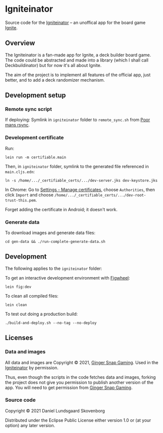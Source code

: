 # Igniteinator

Source code for the [Igniteinator](https://igniteinator.waldeinburg.dk) – an unoffical app for the
board game [Ignite](http://gingersnapgaming.com).

## Overview

The Igniteinator is a fan-made app for Ignite, a deck builder board game. The code could be
abstracted and made into a library (which I shall call Deckbuildinator) but for now it's all about
Ignite.

The aim of the project is to implement all features of the official app, just better, and to add a
deck randomizer mechanism.

## Development setup

### Remote sync script

If deploying: Symlink in `igniteinator` folder to `remote_sync.sh` from
[Poor mans rsync](https://github.com/waldeinburg/poor-mans-rsync).

### Development certificate

Run:

    lein run -m certifiable.main

Then, in `igniteinator` folder, symlink to the generated file referenced in `main.cljs.edn`:

    ln -s /home/.../_certifiable_certs/.../dev-server.jks dev-keystore.jks

In Chrome: Go to [Settings - Manage certificates](chrome://settings/certificates), choose
`Authorities`, then click `Import` and
choose `/home/.../_certifiable_certs/.../dev-root-trust-this.pem`.

Forget adding the certificate in Android; it doesn't work.

### Generate data

To download images and generate data files:

    cd gen-data && ./run-complete-generate-data.sh

## Development

The following applies to the `igniteinator` folder:

To get an interactive development environment with [Figwheel](https://figwheel.org):

    lein fig:dev

To clean all compiled files:

	lein clean

To test out doing a production build:

	./build-and-deploy.sh --no-tag --no-deploy

## Licenses

### Data and images

All data and images are Copyright © 2021, [Ginger Snap Gaming](http://gingersnapgaming.com). Used in
the [Igniteinator](https://igniteinator.waldeinburg.dk) by permission.

Thus, even though the scripts in the code fetches data and images, forking the project does not give
you permission to publish another version of the app. You will need to get permission
from [Ginger Snap Gaming](http://gingersnapgaming.com).

### Source code

Copyright © 2021 Daniel Lundsgaard Skovenborg

Distributed under the Eclipse Public License either version 1.0 or (at your option) any later
version.
